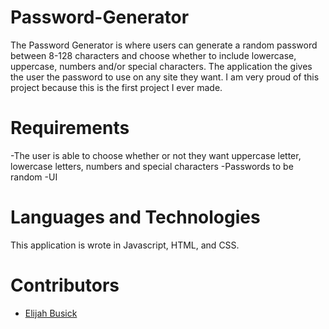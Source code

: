# Password-Generator
The Password Generator is where users can generate a random password between 8-128 characters and choose whether to include lowercase, uppercase, numbers and/or special characters. The application the gives the user the password to use on any site they want. I am very proud of this project because this is the first project I ever made.
# Requirements
-The user is able to choose whether or not they want uppercase letter, lowercase letters, numbers and special characters
-Passwords to be random 
-UI
# Languages and Technologies 
This application is wrote in Javascript, HTML, and CSS.
# Contributors
- [Elijah Busick](https://github.com/Elijahb22)
